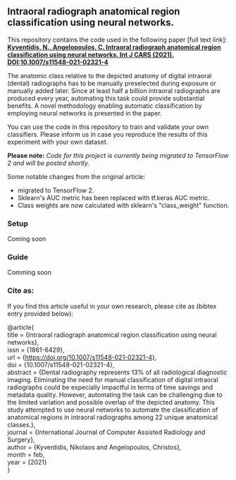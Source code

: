 ## Intraoral radiograph anatomical region classification using neural networks.

This repository contains the code used in the following paper [full text link]:\
[**Kyventidis, N., Angelopoulos, C. Intraoral radiograph anatomical region classification using neural networks. Int J CARS (2021).**](https://rdcu.be/cfNeV) [**DOI:10.1007/s11548-021-02321-4**](https://doi.org/10.1007/s11548-021-02321-4)

The anatomic class relative to the depicted anatomy of digital intraoral (dental) radiographs has to be manually preselected during exposure or manually added later. Since at least half a billion intraoral radiographs are produced every year, automating this task could provide substantial benefits. A novel methodology enabling automatic classification by employing neural networks is presented in the paper.


You can use the code in this repository to train and validate your own classifiers. Please inform us in case you reproduce the results of this experiment with your own dataset.


**Please note:**
*Code for this project is currently being migrated to TensorFlow 2 and will be posted shortly.*

Some notable changes from the original article:

- migrated to TensorFlow 2.
- Sklearn's AUC metric has been replaced with tf.keras AUC metric.
- Class weights are now calculated with sklearn's "class_weight" function.


### Setup
Coming soon

### Guide
Comming soon


### Cite as:

If you find this article useful in your own research, please cite as (bibtex entry provided below):

@article{\
	title = {Intraoral radiograph anatomical region classification using neural networks},\
	issn = {1861-6429},\
	url = {https://doi.org/10.1007/s11548-021-02321-4}, \
	doi = {10.1007/s11548-021-02321-4},\
	abstract = {Dental radiography represents 13\% of all radiological diagnostic imaging. Eliminating the need for manual classification of digital intraoral radiographs could be especially impactful in terms of time savings and metadata quality. However, automating the task can be challenging due to the limited variation and possible overlap of the depicted anatomy. This study attempted to use neural networks to automate the classification of anatomical regions in intraoral radiographs among 22 unique anatomical classes.},\
	journal = {International Journal of Computer Assisted Radiology and Surgery},\
	author = {Kyventidis, Nikolaos and Angelopoulos, Christos},\
	month = feb,\
	year = {2021}\
}





